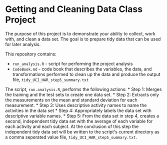 # Getting and Cleaning Data Class Project

The purpose of this project is to demonstrate your ability to collect, work with, and clean a data set. The goal is to prepare tidy data that can be used for later analysis.

This repository contains: 
 *  `run_analysis.R` - script for performing the project analysis
 *  `CodeBook.md` - code book that describes the variables, the data, and transformations performed to clean up the data and produce the output file, `tidy_UCI_HAR_step5_summary.txt`
 
 The script, `run.analysis.R`, performs the following actions:
    * Step 1: Merges the training and the test sets to create one data set.
    * Step 2: Extracts only the measurements on the mean and standard deviation for each measurement.
    * Step 3: Uses descriptive activity names to name the activities in the data set
    * Step 4: Appropriately labels the data set with descriptive variable names.
    * Step 5: From the data set in step 4, creates a second, independent tidy data set with the average of each variable for each activity and each subject. At the conclusion of this step the independent tidy data set will be written to the script's current directory as a comma seperated value file, `tidy_UCI_HAR_step5_summary.txt`.
